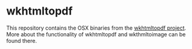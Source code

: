 wkhtmltopdf
================

This repository contains the OSX binaries from the [wkhtmltopdf project](http://wkhtmltopdf.org/).
More about the functionality of wkhtmltopdf and wkthmltoimage can be found there.
